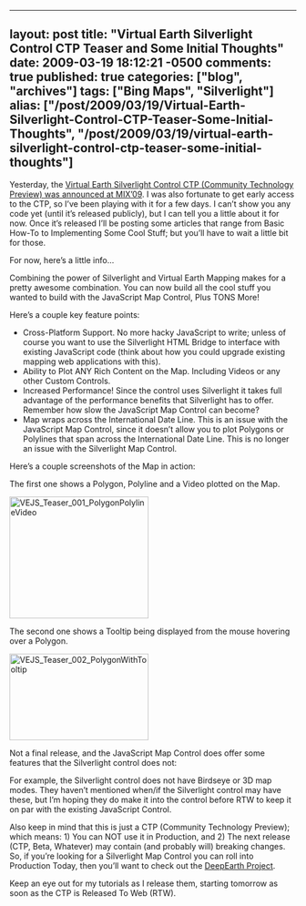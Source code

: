   ---
  layout: post
  title: "Virtual Earth Silverlight Control CTP Teaser and Some Initial Thoughts"
  date: 2009-03-19 18:12:21 -0500
  comments: true
  published: true
  categories: ["blog", "archives"]
  tags: ["Bing Maps", "Silverlight"]
  alias: ["/post/2009/03/19/Virtual-Earth-Silverlight-Control-CTP-Teaser-Some-Initial-Thoughts", "/post/2009/03/19/virtual-earth-silverlight-control-ctp-teaser-some-initial-thoughts"]
  ---
<!-- more -->
<p>Yesterday, the <a href="http://blogs.msdn.com/virtualearth/archive/2009/03/18/introducing-the-virtual-earth-silverlight-map-control.aspx" target="_blank">Virtual Earth Silverlight Control CTP (Community Technology Preview) was announced at MIX’09</a>. I was also fortunate to get early access to the CTP, so I’ve been playing with it for a few days. I can’t show you any code yet (until it’s released publicly), but I can tell you a little about it for now. Once it’s released I’ll be posting some articles that range from Basic How-To to Implementing Some Cool Stuff; but you’ll have to wait a little bit for those.</p>  <p>For now, here’s a little info…</p>  <p>Combining the power of Silverlight and Virtual Earth Mapping makes for a pretty awesome combination. You can now build all the cool stuff you wanted to build with the JavaScript Map Control, Plus TONS More!</p>  <p>Here’s a couple key feature points:</p>  <ul>   <li>Cross-Platform Support. No more hacky JavaScript to write; unless of course you want to use the Silverlight HTML Bridge to interface with existing JavaScript code (think about how you could upgrade existing mapping web applications with this). </li>    <li>Ability to Plot ANY Rich Content on the Map. Including Videos or any other Custom Controls. </li>    <li>Increased Performance! Since the control uses Silverlight it takes full advantage of the performance benefits that Silverlight has to offer. Remember how slow the JavaScript Map Control can become?</li>    <li>Map wraps across the International Date Line. This is an issue with the JavaScript Map Control, since it doesn’t allow you to plot Polygons or Polylines that span across the International Date Line. This is no longer an issue with the Silverlight Map Control.</li> </ul>  <p>Here’s a couple screenshots of the Map in action:</p>  <p>The first one shows a Polygon, Polyline and a Video plotted on the Map.</p>  <p><a href="http://pietschsoft.com/image.axd?picture=VEJS_Teaser_001_PolygonPolylineVideo.png"><img style="border-right-width: 0px; display: inline; border-top-width: 0px; border-bottom-width: 0px; border-left-width: 0px" title="VEJS_Teaser_001_PolygonPolylineVideo" border="0" alt="VEJS_Teaser_001_PolygonPolylineVideo" src="http://pietschsoft.com/image.axd?picture=VEJS_Teaser_001_PolygonPolylineVideo_thumb.png" width="244" height="214" /></a> </p>  <p>The second one shows a Tooltip being displayed from the mouse hovering over a Polygon.</p>  <p><a href="http://pietschsoft.com/image.axd?picture=VEJS_Teaser_002_PolygonWithTooltip.png"><img style="border-right-width: 0px; display: inline; border-top-width: 0px; border-bottom-width: 0px; border-left-width: 0px" title="VEJS_Teaser_002_PolygonWithTooltip" border="0" alt="VEJS_Teaser_002_PolygonWithTooltip" src="http://pietschsoft.com/image.axd?picture=VEJS_Teaser_002_PolygonWithTooltip_thumb.png" width="244" height="152" /></a> </p>  <p>Not a final release, and the JavaScript Map Control does offer some features that the Silverlight control does not:</p>  <p>For example, the Silverlight control does not have Birdseye or 3D map modes. They haven’t mentioned when/if the Silverlight control may have these, but I’m hoping they do make it into the control before RTW to keep it on par with the existing JavaScript Control.</p>  <p>Also keep in mind that this is just a CTP (Community Technology Preview); which means: 1) You can NOT use it in Production, and 2) The next release (CTP, Beta, Whatever) may contain (and probably will) breaking changes. So, if you’re looking for a Silverlight Map Control you can roll into Production Today, then you’ll want to check out the <a href="http://deepearth.codeplex.com" target="_blank">DeepEarth Project</a>.</p>  <p>Keep an eye out for my tutorials as I release them, starting tomorrow as soon as the CTP is Released To Web (RTW).</p>
